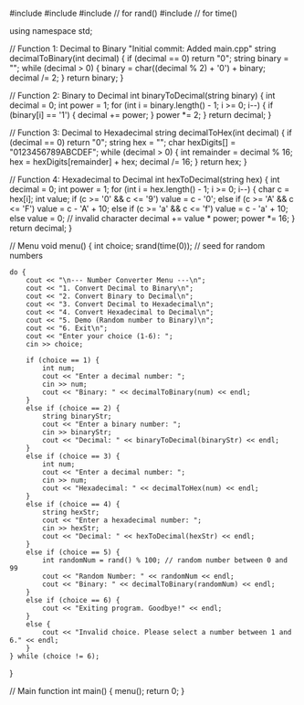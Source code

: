 #include <iostream>
#include <string>
#include <cstdlib>  // for rand()
#include <ctime>    // for time()

using namespace std;

// Function 1: Decimal to Binary
"Initial commit: Added main.cpp"
string decimalToBinary(int decimal) {
    if (decimal == 0) return "0";
    string binary = "";
    while (decimal > 0) {
        binary = char((decimal % 2) + '0') + binary;
        decimal /= 2;
    }
    return binary;
}

// Function 2: Binary to Decimal
int binaryToDecimal(string binary) {
    int decimal = 0;
    int power = 1;
    for (int i = binary.length() - 1; i >= 0; i--) {
        if (binary[i] == '1') {
            decimal += power;
        }
        power *= 2;
    }
    return decimal;
}

// Function 3: Decimal to Hexadecimal
string decimalToHex(int decimal) {
    if (decimal == 0) return "0";
    string hex = "";
    char hexDigits[] = "0123456789ABCDEF";
    while (decimal > 0) {
        int remainder = decimal % 16;
        hex = hexDigits[remainder] + hex;
        decimal /= 16;
    }
    return hex;
}

// Function 4: Hexadecimal to Decimal
int hexToDecimal(string hex) {
    int decimal = 0;
    int power = 1;
    for (int i = hex.length() - 1; i >= 0; i--) {
        char c = hex[i];
        int value;
        if (c >= '0' && c <= '9') value = c - '0';
        else if (c >= 'A' && c <= 'F') value = c - 'A' + 10;
        else if (c >= 'a' && c <= 'f') value = c - 'a' + 10;
        else value = 0;  // invalid character
        decimal += value * power;
        power *= 16;
    }
    return decimal;
}

// Menu
void menu() {
    int choice;
    srand(time(0)); // seed for random numbers

    do {
        cout << "\n--- Number Converter Menu ---\n";
        cout << "1. Convert Decimal to Binary\n";
        cout << "2. Convert Binary to Decimal\n";
        cout << "3. Convert Decimal to Hexadecimal\n";
        cout << "4. Convert Hexadecimal to Decimal\n";
        cout << "5. Demo (Random number to Binary)\n";
        cout << "6. Exit\n";
        cout << "Enter your choice (1-6): ";
        cin >> choice;

        if (choice == 1) {
            int num;
            cout << "Enter a decimal number: ";
            cin >> num;
            cout << "Binary: " << decimalToBinary(num) << endl;
        }
        else if (choice == 2) {
            string binaryStr;
            cout << "Enter a binary number: ";
            cin >> binaryStr;
            cout << "Decimal: " << binaryToDecimal(binaryStr) << endl;
        }
        else if (choice == 3) {
            int num;
            cout << "Enter a decimal number: ";
            cin >> num;
            cout << "Hexadecimal: " << decimalToHex(num) << endl;
        }
        else if (choice == 4) {
            string hexStr;
            cout << "Enter a hexadecimal number: ";
            cin >> hexStr;
            cout << "Decimal: " << hexToDecimal(hexStr) << endl;
        }
        else if (choice == 5) {
            int randomNum = rand() % 100; // random number between 0 and 99
            cout << "Random Number: " << randomNum << endl;
            cout << "Binary: " << decimalToBinary(randomNum) << endl;
        }
        else if (choice == 6) {
            cout << "Exiting program. Goodbye!" << endl;
        }
        else {
            cout << "Invalid choice. Please select a number between 1 and 6." << endl;
        }
    } while (choice != 6);
}

// Main function
int main() {
    menu();
    return 0;
}

